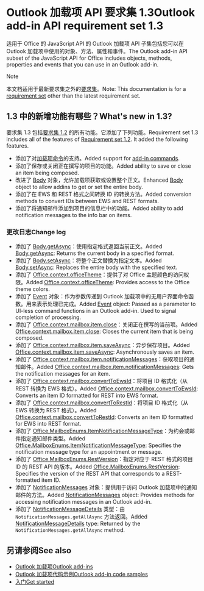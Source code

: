 # <a name="outlook-add-in-api-requirement-set-13"></a><span data-ttu-id="cf1a2-101">Outlook 加载项 API 要求集 1.3</span><span class="sxs-lookup"><span data-stu-id="cf1a2-101">Outlook add-in API requirement set 1.3</span></span>

<span data-ttu-id="cf1a2-102">适用于 Office 的 JavaScript API 的 Outlook 加载项 API 子集包括您可以在 Outlook 加载项中使用的对象、方法、属性和事件。</span><span class="sxs-lookup"><span data-stu-id="cf1a2-102">The Outlook add-in API subset of the JavaScript API for Office includes objects, methods, properties and events that you can use in an Outlook add-in.</span></span>

> [!NOTE]
> <span data-ttu-id="cf1a2-103">本文档适用于最新要求集之外的[要求集](/office/dev/add-ins/reference/requirement-sets/outlook-api-requirement-sets)。</span><span class="sxs-lookup"><span data-stu-id="cf1a2-103">Note: This documentation is for a [requirement set](/office/dev/add-ins/reference/requirement-sets/outlook-api-requirement-sets) other than the latest requirement set.</span></span> 

## <a name="whats-new-in-13"></a><span data-ttu-id="cf1a2-104">1.3 中的新增功能有哪些？</span><span class="sxs-lookup"><span data-stu-id="cf1a2-104">What's new in 1.3?</span></span>

<span data-ttu-id="cf1a2-p101">要求集 1.3 包括[要求集 1.2](../requirement-set-1.2/outlook-requirement-set-1.2.md) 的所有功能。它添加了下列功能。</span><span class="sxs-lookup"><span data-stu-id="cf1a2-p101">Requirement set 1.3 includes all of the features of [Requirement set 1.2](../requirement-set-1.2/outlook-requirement-set-1.2.md). It added the following features.</span></span>

- <span data-ttu-id="cf1a2-107">添加了对[加载项命令](https://docs.microsoft.com/outlook/add-ins/add-in-commands-for-outlook)的支持。</span><span class="sxs-lookup"><span data-stu-id="cf1a2-107">Added support for [add-in commands](https://docs.microsoft.com/outlook/add-ins/add-in-commands-for-outlook).</span></span>
- <span data-ttu-id="cf1a2-108">添加了保存或关闭正在撰写的项目的功能。</span><span class="sxs-lookup"><span data-stu-id="cf1a2-108">Added ability to save or close an item being composed.</span></span>
- <span data-ttu-id="cf1a2-109">改进了 [Body](/javascript/api/outlook_1_3/office.body) 对象，允许加载项获取或设置整个正文。</span><span class="sxs-lookup"><span data-stu-id="cf1a2-109">Enhanced [Body](/javascript/api/outlook_1_3/office.body) object to allow addins to get or set the entire body.</span></span>
- <span data-ttu-id="cf1a2-110">添加了在 EWS 和 REST 格式之间转换 ID 的转换方法。</span><span class="sxs-lookup"><span data-stu-id="cf1a2-110">Added conversion methods to convert IDs between EWS and REST formats.</span></span>
- <span data-ttu-id="cf1a2-111">添加了将通知邮件添加到项目的信息栏中的功能。</span><span class="sxs-lookup"><span data-stu-id="cf1a2-111">Added ability to add notification messages to the info bar on items.</span></span>

### <a name="change-log"></a><span data-ttu-id="cf1a2-112">更改日志</span><span class="sxs-lookup"><span data-stu-id="cf1a2-112">Change log</span></span>

- <span data-ttu-id="cf1a2-113">添加了 [Body.getAsync](/javascript/api/outlook_1_3/office.body#getasync-coerciontype--options--callback-)：使用指定格式返回当前正文。</span><span class="sxs-lookup"><span data-stu-id="cf1a2-113">Added [Body.getAsync](/javascript/api/outlook_1_3/office.body#getasync-coerciontype--options--callback-): Returns the current body in a specified format.</span></span>
- <span data-ttu-id="cf1a2-114">添加了 [Body.setAsync](/javascript/api/outlook_1_3/office.body#setasync-data--options--callback-)：将整个正文替换为指定文本。</span><span class="sxs-lookup"><span data-stu-id="cf1a2-114">Added [Body.setAsync](/javascript/api/outlook_1_3/office.body#setasync-data--options--callback-): Replaces the entire body with the specified text.</span></span>
- <span data-ttu-id="cf1a2-115">添加了 [Office.context.officeTheme](office.context.md#officetheme-object)：提供了对 Office 主题颜色的访问权限。</span><span class="sxs-lookup"><span data-stu-id="cf1a2-115">Added [Office.context.officeTheme](office.context.md#officetheme-object): Provides access to the Office theme colors.</span></span>
- <span data-ttu-id="cf1a2-p102">添加了 [Event](/javascript/api/office/office.addincommands.event) 对象：作为参数传递到 Outlook 加载项中的无用户界面命令函数。用来表示处理已完成。</span><span class="sxs-lookup"><span data-stu-id="cf1a2-p102">Added [Event](/javascript/api/office/office.addincommands.event) object: Passed as a parameter to UI-less command functions in an Outlook add-in. Used to signal completion of processing.</span></span>
- <span data-ttu-id="cf1a2-118">添加了 [Office.context.mailbox.item.close](office.context.mailbox.item.md#close)：关闭正在撰写的当前项。</span><span class="sxs-lookup"><span data-stu-id="cf1a2-118">Added [Office.context.mailbox.item.close](office.context.mailbox.item.md#close): Closes the current item that is being composed.</span></span>
- <span data-ttu-id="cf1a2-119">添加了 [Office.context.mailbox.item.saveAsync](office.context.mailbox.item.md#saveasyncoptions-callback)：异步保存项目。</span><span class="sxs-lookup"><span data-stu-id="cf1a2-119">Added [Office.context.mailbox.item.saveAsync](office.context.mailbox.item.md#saveasyncoptions-callback): Asynchronously saves an item.</span></span>
- <span data-ttu-id="cf1a2-120">添加了 [Office.context.mailbox.item.notificationMessages](office.context.mailbox.item.md#notificationmessages-notificationmessagesjavascriptapioutlook13officenotificationmessages)：获取项目的通知邮件。</span><span class="sxs-lookup"><span data-stu-id="cf1a2-120">Added [Office.context.mailbox.item.notificationMessages](office.context.mailbox.item.md#notificationmessages-notificationmessagesjavascriptapioutlook13officenotificationmessages): Gets the notification messages for an item.</span></span>
- <span data-ttu-id="cf1a2-121">添加了 [Office.context.mailbox.convertToEwsId](office.context.mailbox.md#converttoewsiditemid-restversion--string)：将项目 ID 格式化（从 REST 转换为 EWS 格式）。</span><span class="sxs-lookup"><span data-stu-id="cf1a2-121">Added [Office.context.mailbox.convertToEwsId](office.context.mailbox.md#converttoewsiditemid-restversion--string): Converts an item ID formatted for REST into EWS format.</span></span>
- <span data-ttu-id="cf1a2-122">添加了 [Office.context.mailbox.convertToRestId](office.context.mailbox.md#converttorestiditemid-restversion--string)：将项目 ID 格式化（从 EWS 转换为 REST 格式）。</span><span class="sxs-lookup"><span data-stu-id="cf1a2-122">Added [Office.context.mailbox.convertToRestId](office.context.mailbox.md#converttorestiditemid-restversion--string): Converts an item ID formatted for EWS into REST format.</span></span>
- <span data-ttu-id="cf1a2-123">添加了 [Office.MailboxEnums.ItemNotificationMessageType](/javascript/api/outlook_1_3/office.mailboxenums.itemnotificationmessagetype)：为约会或邮件指定通知邮件类型。</span><span class="sxs-lookup"><span data-stu-id="cf1a2-123">Added [Office.MailboxEnums.ItemNotificationMessageType](/javascript/api/outlook_1_3/office.mailboxenums.itemnotificationmessagetype): Specifies the notification message type for an appointment or message.</span></span>
- <span data-ttu-id="cf1a2-124">添加了 [Office.MailboxEnums.RestVersion](/javascript/api/outlook_1_3/office.mailboxenums.restversion)：指定对应于 REST 格式的项目 ID 的 REST API 的版本。</span><span class="sxs-lookup"><span data-stu-id="cf1a2-124">Added [Office.MailboxEnums.RestVersion](/javascript/api/outlook_1_3/office.mailboxenums.restversion): Specifies the version of the REST API that corresponds to a REST-formatted item ID.</span></span>
- <span data-ttu-id="cf1a2-125">添加了 [NotificationMessages](/javascript/api/outlook_1_3/office.notificationmessages) 对象：提供用于访问 Outlook 加载项中的通知邮件的方法。</span><span class="sxs-lookup"><span data-stu-id="cf1a2-125">Added [NotificationMessages](/javascript/api/outlook_1_3/office.notificationmessages) object: Provides methods for accessing notification messages in an Outlook add-in.</span></span>
- <span data-ttu-id="cf1a2-126">添加了 [NotificationMessageDetails](/javascript/api/outlook_1_3/office.notificationmessagedetails) 类型：由 `NotificationMessages.getAllAsync` 方法返回。</span><span class="sxs-lookup"><span data-stu-id="cf1a2-126">Added [NotificationMessageDetails](/javascript/api/outlook_1_3/office.notificationmessagedetails) type: Returned by the `NotificationMessages.getAllAsync` method.</span></span>

## <a name="see-also"></a><span data-ttu-id="cf1a2-127">另请参阅</span><span class="sxs-lookup"><span data-stu-id="cf1a2-127">See also</span></span>

- [<span data-ttu-id="cf1a2-128">Outlook 加载项</span><span class="sxs-lookup"><span data-stu-id="cf1a2-128">Outlook add-ins</span></span>](https://docs.microsoft.com/outlook/add-ins/)
- [<span data-ttu-id="cf1a2-129">Outlook 加载项代码示例</span><span class="sxs-lookup"><span data-stu-id="cf1a2-129">Outlook add-in code samples</span></span>](https://developer.microsoft.com/outlook/gallery/?filterBy=Outlook,Samples,Add-ins)
- [<span data-ttu-id="cf1a2-130">入门</span><span class="sxs-lookup"><span data-stu-id="cf1a2-130">Get started</span></span>](https://docs.microsoft.com/outlook/add-ins/quick-start)